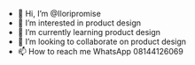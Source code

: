 - 👋 Hi, I’m @Iloripromise
- 👀 I’m interested in product design
- 🌱 I’m currently learning product design 
- 💞️ I’m looking to collaborate on product design
- 📫 How to reach me WhatsApp 08144126069

<!---
Iloripromise/Iloripromise is a ✨ special ✨ repository because its `README.md` (this file) appears on your GitHub profile.
You can click the Preview link to take a look at your changes.
--->
